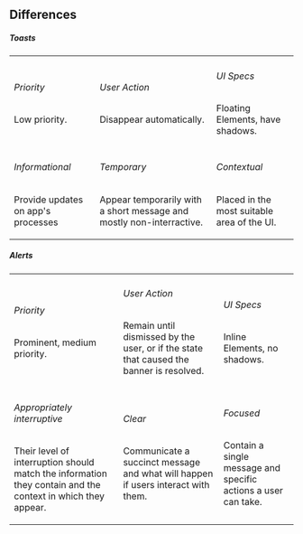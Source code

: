 ## Differences

##### Toasts

<table class="column-30">

<tbody>

<tr>

<td>

###### Priority

Low priority.</td>

<td>

###### User Action

Disappear automatically.</td>

<td>

###### UI Specs

Floating Elements, have shadows.</td>

</tr>

<tr>

<td>

###### Informational

Provide updates on app's processes</td>

<td>

###### Temporary

Appear temporarily with a short message and mostly non-interractive.</td>

<td>

###### Contextual

Placed in the most suitable area of the UI.</td>

</tr>

</tbody>

</table>

##### Alerts

<table class="column-30">

<tbody>

<tr>

<td>

###### Priority

Prominent, medium priority.</td>

<td>

###### User Action

Remain until dismissed by the user, or if the state that caused the banner is resolved.</td>

<td>

###### UI Specs

Inline Elements, no shadows.</td>

</tr>

<tr>

<td>

###### Appropriately interruptive

Their level of interruption should match the information they contain and the context in which they appear.</td>

<td>

###### Clear

Communicate a succinct message and what will happen if users interact with them.</td>

<td>

###### Focused

Contain a single message and specific actions a user can take.</td>

</tr>

</tbody>

</table>
